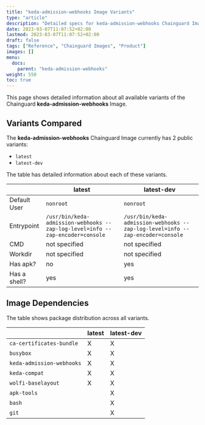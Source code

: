 ```yaml
---
title: "keda-admission-webhooks Image Variants"
type: "article"
description: "Detailed specs for keda-admission-webhooks Chainguard Image Variants"
date: 2023-03-07T11:07:52+02:00
lastmod: 2023-03-07T11:07:52+02:00
draft: false
tags: ["Reference", "Chainguard Images", "Product"]
images: []
menu:
  docs:
    parent: "keda-admission-webhooks"
weight: 550
toc: true
---
```


This page shows detailed information about all available variants of the Chainguard **keda-admission-webhooks** Image.

## Variants Compared
The **keda-admission-webhooks** Chainguard Image currently has 2 public variants: 

- `latest`
- `latest-dev`

The table has detailed information about each of these variants.

|              | latest                                                                        | latest-dev                                                                    |
|--------------|-------------------------------------------------------------------------------|-------------------------------------------------------------------------------|
| Default User | `nonroot`                                                                     | `nonroot`                                                                     |
| Entrypoint   | `/usr/bin/keda-admission-webhooks --zap-log-level=info --zap-encoder=console` | `/usr/bin/keda-admission-webhooks --zap-log-level=info --zap-encoder=console` |
| CMD          | not specified                                                                 | not specified                                                                 |
| Workdir      | not specified                                                                 | not specified                                                                 |
| Has apk?     | no                                                                            | yes                                                                           |
| Has a shell? | yes                                                                           | yes                                                                           |

## Image Dependencies
The table shows package distribution across all variants.

|                           | latest | latest-dev |
|---------------------------|--------|------------|
| `ca-certificates-bundle`  | X      | X          |
| `busybox`                 | X      | X          |
| `keda-admission-webhooks` | X      | X          |
| `keda-compat`             | X      | X          |
| `wolfi-baselayout`        | X      | X          |
| `apk-tools`               |        | X          |
| `bash`                    |        | X          |
| `git`                     |        | X          |

